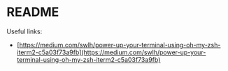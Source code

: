 # README

Useful links:

- [https://medium.com/swlh/power-up-your-terminal-using-oh-my-zsh-iterm2-c5a03f73a9fb](https://medium.com/swlh/power-up-your-terminal-using-oh-my-zsh-iterm2-c5a03f73a9fb)
